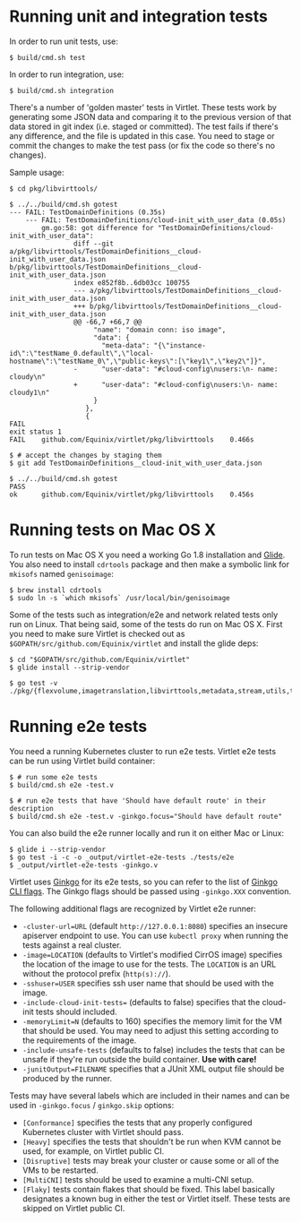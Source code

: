 # Running unit and integration tests

In order to run unit tests, use:

```
$ build/cmd.sh test
```

In order to run integration, use:

```
$ build/cmd.sh integration
```

There's a number of 'golden master' tests in Virtlet. These tests work
by generating some JSON data and comparing it to the previous version
of that data stored in git index (i.e. staged or committed). The test
fails if there's any difference, and the file is updated in this case.
You need to stage or commit the changes to make the test pass (or fix
the code so there's no changes).

Sample usage:

```
$ cd pkg/libvirttools/

$ ../../build/cmd.sh gotest
--- FAIL: TestDomainDefinitions (0.35s)
    --- FAIL: TestDomainDefinitions/cloud-init_with_user_data (0.05s)
        gm.go:58: got difference for "TestDomainDefinitions/cloud-init_with_user_data":
                diff --git a/pkg/libvirttools/TestDomainDefinitions__cloud-init_with_user_data.json b/pkg/libvirttools/TestDomainDefinitions__cloud-init_with_user_data.json
                index e852f8b..6db03cc 100755
                --- a/pkg/libvirttools/TestDomainDefinitions__cloud-init_with_user_data.json
                +++ b/pkg/libvirttools/TestDomainDefinitions__cloud-init_with_user_data.json
                @@ -66,7 +66,7 @@
                     "name": "domain conn: iso image",
                     "data": {
                       "meta-data": "{\"instance-id\":\"testName_0.default\",\"local-hostname\":\"testName_0\",\"public-keys\":[\"key1\",\"key2\"]}",
                -      "user-data": "#cloud-config\nusers:\n- name: cloudy\n"
                +      "user-data": "#cloud-config\nusers:\n- name: cloudy1\n"
                     }
                   },
                   {
FAIL
exit status 1
FAIL    github.com/Equinix/virtlet/pkg/libvirttools    0.466s

$ # accept the changes by staging them
$ git add TestDomainDefinitions__cloud-init_with_user_data.json

$ ../../build/cmd.sh gotest
PASS
ok      github.com/Equinix/virtlet/pkg/libvirttools    0.456s
```

# Running tests on Mac OS X

To run tests on Mac OS X you need a working Go 1.8 installation and
[Glide](https://glide.sh/). You also need to install `cdrtools`
package and then make a symbolic link for `mkisofs` named
`genisoimage`:

```
$ brew install cdrtools
$ sudo ln -s `which mkisofs` /usr/local/bin/genisoimage
```

Some of the tests such as integration/e2e and network related tests
only run on Linux. That being said, some of the tests do run on Mac OS
X. First you need to make sure Virtlet is checked out as
`$GOPATH/src/github.com/Equinix/virtlet` and install the glide deps:

```
$ cd "$GOPATH/src/github.com/Equinix/virtlet"
$ glide install --strip-vendor
```

```
$ go test -v ./pkg/{flexvolume,imagetranslation,libvirttools,metadata,stream,utils,tapmanager}
```

# Running e2e tests

You need a running Kubernetes cluster to run e2e tests.  Virtlet e2e
tests can be run using Virtlet build container:

```
$ # run some e2e tests
$ build/cmd.sh e2e -test.v

$ # run e2e tests that have 'Should have default route' in their description
$ build/cmd.sh e2e -test.v -ginkgo.focus="Should have default route"
```

You can also build the e2e runner locally and run it on either Mac or
Linux:
```
$ glide i --strip-vendor
$ go test -i -c -o _output/virtlet-e2e-tests ./tests/e2e
$ _output/virtlet-e2e-tests -ginkgo.v
```

Virtlet uses [Ginkgo](https://onsi.github.io/ginkgo/) for its e2e
tests, so you can refer to the list of
[Ginkgo CLI flags](https://onsi.github.io/ginkgo/#the-ginkgo-cli). The
Ginkgo flags should be passed using `-ginkgo.XXX` convention.

The following additional flags are recognized by Virtlet e2e runner:

* `-cluster-url=URL` (default `http://127.0.0.1:8080`) specifies an
  insecure apiserver endpoint to use. You can use `kubectl proxy` when
  running the tests against a real cluster.
* `-image=LOCATION` (defaults to Virtlet's modified CirrOS image)
  specifies the location of the image to use for the tests. The
  `LOCATION` is an URL without the protocol prefix (`http(s)://`).
* `-sshuser=USER` specifies ssh user name that should be used with the
  image.
* `-include-cloud-init-tests=` (defaults to false) specifies that
  the cloud-init tests should included.
* `-memoryLimit=N` (defaults to 160) specifies the memory limit for
  the VM that should be used. You may need to adjust this setting
  according to the requirements of the image.
* `-include-unsafe-tests` (defaults to false) includes the tests that
  can be unsafe if they're run outside the build container.
  **Use with care!**
* `-junitOutput=FILENAME` specifies that a JUnit XML output file
  should be produced by the runner.

Tests may have several labels which are included in their names and
can be used in `-ginkgo.focus` / `ginkgo.skip` options:

* `[Conformance]` specifies the tests that any properly configured
  Kubernetes cluster with Virtlet should pass.
* `[Heavy]` specifies the tests that shouldn't be run when KVM cannot
  be used, for example, on Virtlet public CI.
* `[Disruptive]` tests may break your cluster or cause some or all of
  the VMs to be restarted.
* `[MultiCNI]` tests should be used to examine a multi-CNI setup.
* `[Flaky]` tests contain flakes that should be fixed. This label
  basically designates a known bug in either the test or Virtlet
  itself. These tests are skipped on Virtlet public CI.
